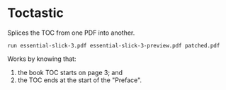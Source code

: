 # Toctastic

Splices the TOC from one PDF into another.

```
run essential-slick-3.pdf essential-slick-3-preview.pdf patched.pdf
```

Works by knowing that:

1. the book TOC starts on page 3; and
2. the TOC ends at the start of the "Preface".



